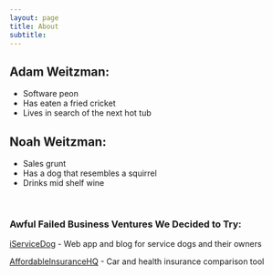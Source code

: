 ```yaml
---
layout: page
title: About
subtitle: 
---
```


## Adam Weitzman:

- Software peon
- Has eaten a fried cricket
- Lives in search of the next hot tub

## Noah Weitzman:

- Sales grunt
- Has a dog that resembles a squirrel
- Drinks mid shelf wine

&nbsp;

### Awful Failed Business Ventures We Decided to Try:

[iServiceDog](http://www.iservicedog.com) - Web app and blog for service dogs and their owners

[AffordableInsuranceHQ](http://affordableinsurancehq.com/) - Car and health insurance comparison tool